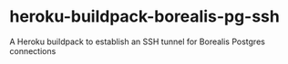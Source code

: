 # heroku-buildpack-borealis-pg-ssh
A Heroku buildpack to establish an SSH tunnel for Borealis Postgres connections
